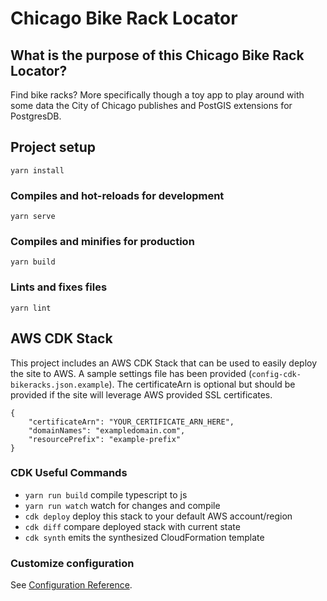 # Chicago Bike Rack Locator

## What is the purpose of this Chicago Bike Rack Locator?

Find bike racks? More specifically though a toy app to play around with some data the City of Chicago publishes and PostGIS extensions for PostgresDB.

## Project setup

```
yarn install
```

### Compiles and hot-reloads for development
```
yarn serve
```

### Compiles and minifies for production
```
yarn build
```

### Lints and fixes files
```
yarn lint
```

## AWS CDK Stack

This project includes an AWS CDK Stack that can be used to easily deploy the site to AWS. A sample settings file has been provided (`config-cdk-bikeracks.json.example`). The certificateArn is optional but should be provided if the site will leverage AWS provided SSL certificates.

```
{
    "certificateArn": "YOUR_CERTIFICATE_ARN_HERE",
    "domainNames": "exampledomain.com",
    "resourcePrefix": "example-prefix"
}
```

### CDK Useful Commands

 * `yarn run build`   compile typescript to js
 * `yarn run watch`   watch for changes and compile
 * `cdk deploy`      deploy this stack to your default AWS account/region
 * `cdk diff`        compare deployed stack with current state
 * `cdk synth`       emits the synthesized CloudFormation template


### Customize configuration
See [Configuration Reference](https://cli.vuejs.org/config/).
